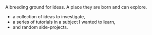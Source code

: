 A breeding ground for ideas. A place they are born and can explore.


* a collection of ideas to investigate,
* a series of tutorials in a subject I wanted to learn,
* and random side-projects.